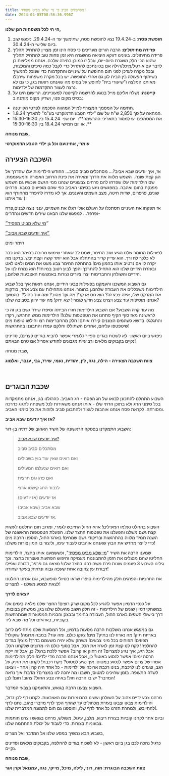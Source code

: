 ```yaml
---
title: מסתכלים סביב כי מי שלא מביט מפסיד!
date: 2024-04-05T08:56:36.996Z
---
```

**הי הי לכל משפחות הגן שלנו,**

1. **חופשת פסח**: ב-19.4.24 נצא לחופשת פסח, שתימשך עד ה-29.4.24. ניפגש שוב ביום שלישי ה-30.4.24.
2. **פרידה מחיתולים**: הרבה הורים מעריכים כי פסח הינו זמן מצויין להתחיל תהליך פרידה מחיתולים. בעינינו דווקא היציאה מהשגרה היא זמן פחות טוב להתחיל תהליך שהוא הכי חלק משגרת היום-יום, אבל זו כמובן בחירה שלכם. אנחנו ממליצות כן לדבר עם אורטל/מיכל/הילה אם בכוונתכם להתחיל כדי לקבל כמה טיפים והמלצות, ובכל מקרה לעדכן לפני תום החופשה על שינויים והתקדמות כדי שנוכל להמשיך בשיתוף הפעולה בין הבית לגן גם אחרי החופשה. יש בכל מקרה משפחות שירבלו מאיתנו המלצה ו"שיעורי בית" לחופש על בסיס מה שאנחנו רואות בגן, כי גם לא נרצה לעצור התקדמות של ילדימות.
3. **קייטנה**: נשלח אליכם מייל בנוגע להרשמה לקייטנה למעוניינים. הרישום הינו על בסיס מקום פנוי, ושריון מקום מותנה ב:

* חתימה על המסמך המצורף למייל המהווה הסכמה לפרטי הקייטנה.
* המחאה על סך 2,850 ש"ח על שם "ילדי הטבע הדמוקרטי בע"מ" לתאריך 1.8.24.
* את המסמכים יש למסור בתאריכי ההרשמה**:  יום שני  15.4.24 בין 15:30-16:30 או יום חמישי 18.4.24 בין 15:30-16:30 .**



**שבת מנוחה,**

**עומרי, אחינועם וכל גן ילדי הטבע הדמוקרטי**



## **השכבה הצעירה**

אז, איך יודעים שבא אביב?… מסתכלים סביב סביב… החודש הילדימות יגלו שהדרך אל הגן קצת שונה.  השמש מלווה את הדרך ומאירה את פינת הרחוב האפורה והמשעממת. שם הילדימות יגלו שפרחו להם פרחים צבעוניים שנהנו ממי הגשם ועכשיו גם השמש מפנקת בחום ואהבה. במפגשים ניגע בסימני האביב כפי שהם מופיעים בטבע. פרחים שונים, פרפרים, שדות חיטה, מצב השמים והעננים. אך לא נזדרז להיפרד מהחורף הוא עוד איתנו (:

אז תפקחו את העיניים תסתכלו על העולם אולי תגלו את השמיים, ענני נוצה לבנים,פרח ופרפר… למפגש שלנו הבאנו שירים חדשים ונהדרים-

״[מי שלא מביט מפסיד״](https://youtu.be/2ld48DxIQ_U)[](https://youtu.be/2ld48DxIQ_U)

[״איך יודעים שבא אביב״](https://www.youtube.com/watch?v=gv1qNbPz3aQ)

חימר ומים

לפעילות החומר שלנו הגיע שוב החימר, שמנו לב שאחרי שימוש מרובה בחימר הוא כבר לא כלכך לח ורך. הוא עדיין קריר בהתחלה אבל הוא יותר קשה וקצת יבש. בדקנו מה יקרה לו אם נרטיב אותו בהמון מים! בהתחלה החימר צבע מעט את המים ולאט לאט ובעזרת הידיים שלנו הוא התחיל להתרכך והפך לבוץ רטוב במיוחד! הוא נמרח לנו על הידיים והשולחן והחברימות יצרו ציורים וצורות באמצעות האצבעות שלהם.ן.

גם השבוע המשכנו והעמקנו בפעילות צבעי הידיים, אנחנו רואות איך בכל שבוע הילדימות משכללים את העבודה שלהם.ן בחומר. אנחנו מתחילות עם צבע אחד, בודקות את המרקם שלו, איזה צבע זה? הוא חם או קר? מה עןד צהוב? ומה עוד כחול?  בהמשך אנחנו מוסיפות עוד צבע ויצרנו צבע חדש לגמרי! יצא ירוק! מה עוד ירוק בסביבה שלנו?

מה עוד קרה השבוע? אם השבוע הילדימות חזרו הביתה וסיפרו שירד גשם בגן זה כי לראשונה מאז סוף הקיף פתחנו את הטפטפות שלנו!! הילדימות ממש התרגשו, רקדו והתגלגלו בדשא כשהמים הצוננים קיררו אותם! חלק מהחברימות רצו וחילשו טיפות מים שיטפטפו עליהם, אחרים השתוללו וחלקם עמדו והתבוננו בהתרגשות!

ניפגש ביום ראשון- לא לשכוח בגדים ספייר (לגמרי אפשר להביא בגדים קצרים), סדינים נקיים בקבוקים מלאים ורביעיית מגבונים לחודש אפריל אם טרם הבאתם!

שבת מנוחה,

**צוות השכבה הצעירה - הילה, נגה, לין, יהודית, נעמי, שירז, גבי, ענבר, ואלמוג**

 

## **שכבת הבוגרים**

השבוע התחלנו להתכונן לבואו של חג הפסח - חג האביב. כהרגלנו בגן, אנחנו מתמקדות בכל סימני החג ולא בתוכן הדתי שלו - אותו אנחנו משאירות לכל משפחה לחגוג כדרכה ומסורתה. לקראת פסח אנחנו אוהבות לעצור ולהתבונן סביב ולזהות את כל סימני האביב.

**אז איך יודעים שבא אביב?**

השבוע התמקדנו בפסקה הראשונה של השיר האהוב של דתיה בן-דור:

> [איך יודעים שבא אביב?](https://www.youtube.com/watch?v=gv1qNbPz3aQ)
>
> מסתכלים סביב סביב
>
> ואם רואים שאין עוד בוץ בשבילים
>
> ואם רואים שנעלמו המעילים
>
> ואם פרג וגם חרצית
>
> לכבוד החג קישטו ארצי
>
> אז יודעים (אז יודעים)
>
> שבא אביב (שבא אביב)
>
> אז יודעים שבא אביב.

השבוע בהחלט נעלמו המעילים! ארגז החול התייבש לגמרי, ומרוב חום החלטנו לעשות קצת גשם משלנו והפעלנו את טפטפות החצר שלנו. הפעלת הטפטפות הראשונה של השנה תמיד מלווה בהתרגשות ובריקודי גשם שמחים! בארגז החול, הוספנו הרבה מים כדי לייצר מחדש את הבוץ שאנחנו אוהבים לעבוד עימו, וליצור בו המון צורות משלנו!

שמענו הרבה את השיר "[מי שלא מביט מפסיד](https://www.youtube.com/watch?v=2ld48DxIQ_U&feature=youtu.be)", וכששמענו אותו בחצר, הילדימות החליטו שהם מנצלים את הזמן להתבוננות מעמיקה וחיפוש הפתעות ואוצרות בחצר. וכך גילינו השבוע 3 פעמים שונות פרת משה רבנו בחצר שלנו! מצאנו גם פרפר, דבורה ואפילו דבורת עץ צהובה אחת שעפה גבוה ונראית בעיקר שחורה!

את החרציות והפרגים חלק מהילדימות סיפרו שראו בטיולי סופשבוע, וגם אנחנו החלטנו לצאת למסע משלנו - למצרים!

**יוצאים לדרך**

על כנפי הדמיון אפשר להגיע לכל מקום שרק רוצים! החצר שלנו מלאה בימים אלו במשחקי דמיון שונים של הילדימות - זה חלק חשוב מהעולם שלנו בגן, ממשחק בבובות, דרך בישולי השפים בארגז החול, העבודה בחימר ובבצק והבניות המפוארות שמתרחשות בקוביות, בארגזים וכל מה שבא ליד.

גם במפגש אנחנו משלבות הרבה מסעות בדמיון, וכל המסעות שלנו מתחילים לרוב באריזת תיק! מה נארוז לנו בתיק? מים! צעקו כולם. ומה עוד? במבה אדומה! שוקולד! תפוזים! תפוחים בכל מיני צבעים! משחק שלא יהיה משעמם בדרך! מוצץ! בגדים להחלפה! לקח לנו קצת זמן לארוז את הכל, אבל בסוף כולם היו מרוצים שלקחנו הכל. אבל רגע, איך נגיע למצרים? זה רחוק או קרוב? אפשר ללכת ברגל? כן, אבל זה ייקח הרסה ימים! אפשר לנסוע באוטו? כן, אבל אנחנו הרבה מדי ילדים! חלק מהילדימות אמרו של צרים אפשר לנסוע במטוס. איך נגיע למטוס? ניקח רכבת! לקחנו את התיק על הגב, וצעדנו לנו לרכבת, בנינו רכבת ארוכה של ילדימות - כל אחד היה קרון אחר - ויצאנו לשדה התעופה. בזמן שחיכינו למטוס, חשבנו מה יחכה לנו במצרים? מדבר! איך נראה המדבר? יש בו הרבה חול! באיזה צבע החול? צהוב! חום! לבן!

השבוע צבענו הרבה בגואש, והתעמקנו בצבעי המדבר. 

מרחנו צבע ידיים צהוב על השולחן ועשינו בהם צורות עם האצבעות. לקחנו דף לבן גדול, והילדימות צבעו וצבעו בעזרת מכחולים עד שהדף הפך לדף מדברי צהוב. נתנו לדף להתייבש, ולמחרת חזרנו כל אחד לדף שלו, והוספנו גם חום לתמונה המדברית שלנו!.

וביום אחר לקחנו קוביות בצורת ריבוע, מלבן, עיגול, משולש, מרחנו בגואש ויצרנו חותמות צבעוניות בצורות. כדי לעבוד על יכולת ההחתמה שלנו.

בשבוע הבא נמשיך במסע שלנו אל המדבר ואל מצרים,

כרגיל נחכה לכם בגן ביום ראשון - לא לשכוח בגדים להחלפה, בקבוקים מלאים וסדינים נקיים.

**שבת מנוחה,**

**צוות השכבה הבוגרת: חוה, רוני, לילה, מיכל, מייקי, נגה, עמנואל וקרן אור**